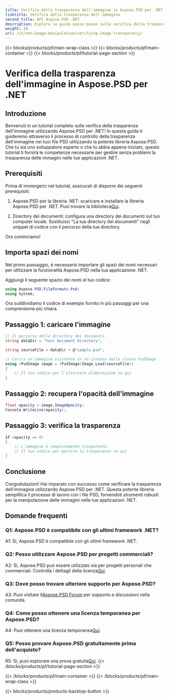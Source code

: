 ```yaml
---
title: Verifica della trasparenza dell'immagine in Aspose.PSD per .NET
linktitle: Verifica della trasparenza dell'immagine
second_title: API Aspose.PSD .NET
description: Esplora la guida passo passo sulla verifica della trasparenza dell'immagine in Aspose.PSD per .NET.
weight: 10
url: /it/net/image-manipulation/verifying-image-transparency/
---
```


{{< blocks/products/pf/main-wrap-class >}}
{{< blocks/products/pf/main-container >}}
{{< blocks/products/pf/tutorial-page-section >}}

# Verifica della trasparenza dell'immagine in Aspose.PSD per .NET

## Introduzione

Benvenuti in un tutorial completo sulla verifica della trasparenza dell'immagine utilizzando Aspose.PSD per .NET! In questa guida ti guideremo attraverso il processo di controllo della trasparenza dell'immagine nei tuoi file PSD utilizzando la potente libreria Aspose.PSD. Che tu sia uno sviluppatore esperto o che tu abbia appena iniziato, questo tutorial ti fornirà le competenze necessarie per gestire senza problemi la trasparenza delle immagini nelle tue applicazioni .NET.

## Prerequisiti

Prima di immergerci nel tutorial, assicurati di disporre dei seguenti prerequisiti:

1.  Aspose.PSD per la libreria .NET: scaricare e installare la libreria Aspose.PSD per .NET. Puoi trovare la biblioteca[Qui](https://releases.aspose.com/psd/net/).

2. Directory dei documenti: configura una directory dei documenti sul tuo computer locale. Sostituisci "La tua directory dei documenti" negli snippet di codice con il percorso della tua directory.

Ora cominciamo!

## Importa spazi dei nomi

Nel primo passaggio, è necessario importare gli spazi dei nomi necessari per utilizzare la funzionalità Aspose.PSD nella tua applicazione .NET.

Aggiungi il seguente spazio dei nomi al tuo codice:

```csharp
using Aspose.PSD.FileFormats.Psd;
using System;
```

Ora suddividiamo il codice di esempio fornito in più passaggi per una comprensione più chiara.

## Passaggio 1: caricare l'immagine

```csharp
// Il percorso della directory dei documenti.
string dataDir = "Your Document Directory";

string sourceFile = dataDir + @"sample.psd";

// Carica un'immagine esistente in un'istanza della classe PsdImage
using (PsdImage image = (PsdImage)Image.Load(sourceFile))
{
    // Il tuo codice per l'ulteriore elaborazione va qui
}
```

## Passaggio 2: recupera l'opacità dell'immagine

```csharp
float opacity = image.ImageOpacity;
Console.WriteLine(opacity);
```

## Passaggio 3: verifica la trasparenza

```csharp
if (opacity == 0)
{
    // L'immagine è completamente trasparente.
    // Il tuo codice per gestire la trasparenza va qui
}
```

## Conclusione

Congratulazioni! Hai imparato con successo come verificare la trasparenza dell'immagine utilizzando Aspose.PSD per .NET. Questa potente libreria semplifica il processo di lavoro con i file PSD, fornendoti strumenti robusti per la manipolazione delle immagini nelle tue applicazioni .NET.

## Domande frequenti

### Q1: Aspose.PSD è compatibile con gli ultimi framework .NET?

A1: Sì, Aspose.PSD è compatibile con gli ultimi framework .NET.

### Q2: Posso utilizzare Aspose.PSD per progetti commerciali?

 A2: Sì, Aspose.PSD può essere utilizzato sia per progetti personali che commerciali. Controlla i dettagli della licenza[Qui](https://purchase.aspose.com/buy).

### Q3: Dove posso trovare ulteriore supporto per Aspose.PSD?

 A3: Puoi visitare il[Aspose.PSD Forum](https://forum.aspose.com/c/psd/34) per supporto e discussioni nella comunità.

### Q4: Come posso ottenere una licenza temporanea per Aspose.PSD?

 A4: Puoi ottenere una licenza temporanea[Qui](https://purchase.aspose.com/temporary-license/).

### Q5: Posso provare Aspose.PSD gratuitamente prima dell'acquisto?

R5: Sì, puoi esplorare una prova gratuita[Qui](https://releases.aspose.com/).
{{< /blocks/products/pf/tutorial-page-section >}}

{{< /blocks/products/pf/main-container >}}
{{< /blocks/products/pf/main-wrap-class >}}

{{< blocks/products/products-backtop-button >}}
